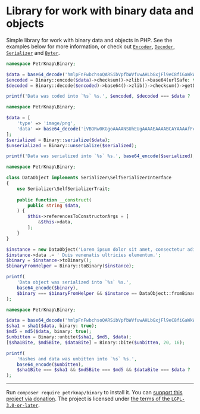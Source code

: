 # Library for work with binary data and objects

Simple library for work with binary data and objects in PHP.
See the examples below for more information, or check out [`Encoder`](./src/Encoder.php), [`Decoder`](./src/Decoder.php), [`Serializer`](./src/Serializer.php) and [`Byter`](./src/Byter.php).

```php
namespace PetrKnap\Binary;

$data = base64_decode('hmlpFnFwbchsoQARSibVpfbWVfuwAHLbGxjFl9eC8fiGaWkWcXBtyGyhABFKJtWl9tZV+7AActsbGMWX14Lx+A==');
$encoded = Binary::encode($data)->checksum()->zlib()->base64(urlSafe: true)->getData();
$decoded = Binary::decode($encoded)->base64()->zlib()->checksum()->getData();

printf('Data was coded into `%s` %s.', $encoded, $decoded === $data ? 'successfully' : 'unsuccessfully');
```

```php
namespace PetrKnap\Binary;

$data = [
    'type' => 'image/png',
    'data' => base64_decode('iVBORw0KGgoAAAANSUhEUgAAAAEAAAABCAYAAAAfFcSJAAAAAXNSR0IArs4c6QAAAA1JREFUGFdj+L+U4T8ABu8CpCYJ1DQAAAAASUVORK5CYII='),
];
$serialized = Binary::serialize($data);
$unserialized = Binary::unserialize($serialized);

printf('Data was serialized into `%s` %s.', base64_encode($serialized), $unserialized === $data ? 'successfully' : 'unsuccessfully');
```

```php
namespace PetrKnap\Binary;

class DataObject implements Serializer\SelfSerializerInterface
{
    use Serializer\SelfSerializerTrait;
    
    public function __construct(
        public string $data,
    ) {
        $this->referencesToConstructorArgs = [
            &$this->data,
        ];
    }
}

$instance = new DataObject('Lorem ipsum dolor sit amet, consectetur adipiscing elit.');
$instance->data .= ' Duis venenatis ultricies elementum.';
$binary = $instance->toBinary();
$binaryFromHelper = Binary::toBinary($instance);

printf(
    'Data object was serialized into `%s` %s.',
    base64_encode($binary),
    $binary === $binaryFromHelper && $instance == DataObject::fromBinary($binary) ? 'successfully' : 'unsuccessfully',
);
```

```php
namespace PetrKnap\Binary;

$data = base64_decode('hmlpFnFwbchsoQARSibVpfbWVfuwAHLbGxjFl9eC8fiGaWkWcXBtyGyhABFKJtWl9tZV+7AActsbGMWX14Lx+A==');
$sha1 = sha1($data, binary: true);
$md5 = md5($data, binary: true);
$unbitten = Binary::unbite($sha1, $md5, $data);
[$sha1Bite, $md5Bite, $dataBite] = Binary::bite($unbitten, 20, 16);

printf(
    'Hashes and data was unbitten into `%s` %s.',
    base64_encode($unbitten),
    $sha1Bite === $sha1 && $md5Bite === $md5 && $dataBite === $data ? 'successfully' : 'unsuccessfully',
);
```

---

Run `composer require petrknap/binary` to install it.
You can [support this project via donation](https://petrknap.github.io/donate.html).
The project is licensed under [the terms of the `LGPL-3.0-or-later`](./COPYING.LESSER).
